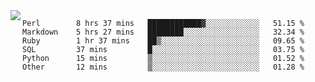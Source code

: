 

<a href="https://github.com/anuraghazra/github-readme-stats">
  <img align="left" src="https://github-readme-stats.vercel.app/api?username=kfly8&count_private=true&show_icons=true&theme=calm" />
</a>


<!--START_SECTION:waka-->

```text
Perl        8 hrs 37 mins   ████████████▓░░░░░░░░░░░░   51.15 %
Markdown    5 hrs 27 mins   ████████░░░░░░░░░░░░░░░░░   32.34 %
Ruby        1 hr 37 mins    ██▒░░░░░░░░░░░░░░░░░░░░░░   09.65 %
SQL         37 mins         █░░░░░░░░░░░░░░░░░░░░░░░░   03.75 %
Python      15 mins         ▒░░░░░░░░░░░░░░░░░░░░░░░░   01.52 %
Other       12 mins         ▒░░░░░░░░░░░░░░░░░░░░░░░░   01.28 %
```

<!--END_SECTION:waka-->
